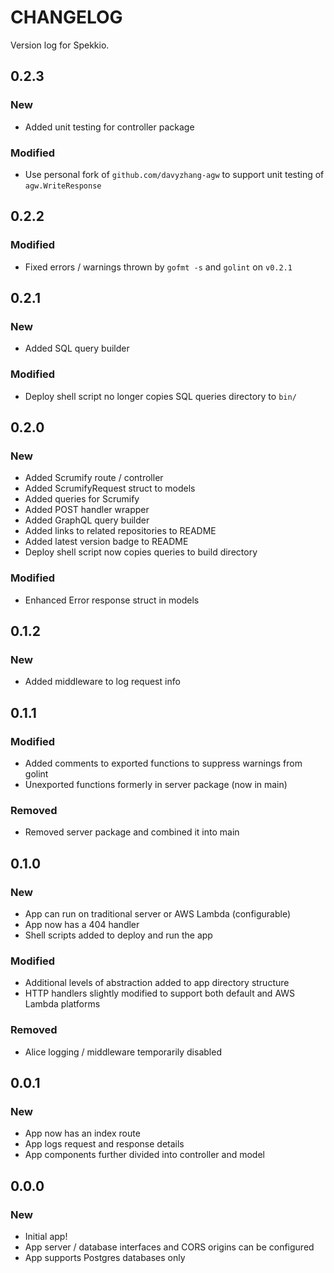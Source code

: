 # CHANGELOG

Version log for Spekkio.

## 0.2.3
### New
- Added unit testing for controller package
### Modified
- Use personal fork of `github.com/davyzhang-agw` to support unit testing of `agw.WriteResponse`

## 0.2.2
### Modified
- Fixed errors / warnings thrown by `gofmt -s` and `golint` on `v0.2.1`

## 0.2.1
### New
- Added SQL query builder
### Modified
- Deploy shell script no longer copies SQL queries directory to `bin/`

## 0.2.0
### New
- Added Scrumify route / controller
- Added ScrumifyRequest struct to models
- Added queries for Scrumify
- Added POST handler wrapper
- Added GraphQL query builder
- Added links to related repositories to README
- Added latest version badge to README
- Deploy shell script now copies queries to build directory
### Modified
- Enhanced Error response struct in models

## 0.1.2
### New
- Added middleware to log request info

## 0.1.1
### Modified
- Added comments to exported functions to suppress warnings from golint
- Unexported functions formerly in server package (now in main)
### Removed
- Removed server package and combined it into main

## 0.1.0
### New
- App can run on traditional server or AWS Lambda (configurable)
- App now has a 404 handler
- Shell scripts added to deploy and run the app
### Modified
- Additional levels of abstraction added to app directory structure
- HTTP handlers slightly modified to support both default and AWS Lambda platforms
### Removed
- Alice logging / middleware temporarily disabled

## 0.0.1
### New
- App now has an index route
- App logs request and response details
- App components further divided into controller and model

## 0.0.0
### New
- Initial app!
- App server / database interfaces and CORS origins can be configured
- App supports Postgres databases only
